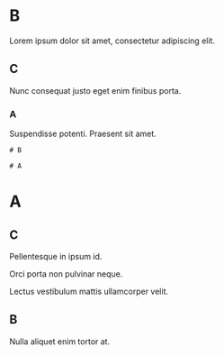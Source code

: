 # B

Lorem ipsum dolor sit amet, consectetur adipiscing elit.

## C

Nunc consequat justo eget enim finibus porta.

### A

Suspendisse potenti. Praesent sit amet.

```text
# B

# A
```

# A

## C

Pellentesque in ipsum id.

Orci porta non pulvinar neque.

Lectus vestibulum mattis ullamcorper velit.

## B

Nulla aliquet enim tortor at.

